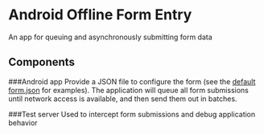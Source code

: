 Android Offline Form Entry
==========================
An app for queuing and asynchronously submitting form data

Components
----------

###Android app
Provide a JSON file to configure the form (see the [default form.json](https://github.com/choochootrain/android-offline-forms/blob/master/app/src/main/res/raw/form.json) for examples). The application will queue all form submissions until network access is available, and then send them out in batches.

###Test server
Used to intercept form submissions and debug application behavior
